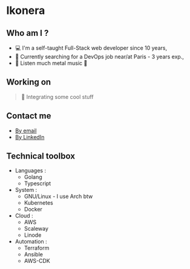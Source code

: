 # Ikonera

## Who am I ?

- :computer: I'm a self-taught Full-Stack web developer since 10 years,
- :office: Currently searching for a DevOps job near/at Paris - 3 years exp.,
- :musical_note: Listen much metal music :metal:

## Working on

> :rocket: Integrating some cool stuff

## Contact me

- [By email](mailto:gabrielmlt+gh_reach@protonmail.ch)
- [By LinkedIn](https://linkedin.com/in/gabriel-millet)

## Technical toolbox

- Languages :
  - Golang
  - Typescript
- System :
  - GNU/Linux - I use Arch btw
  - Kubernetes
  - Docker
- Cloud :
  - AWS
  - Scaleway
  - Linode
- Automation :
  - Terraform
  - Ansible
  - AWS-CDK
